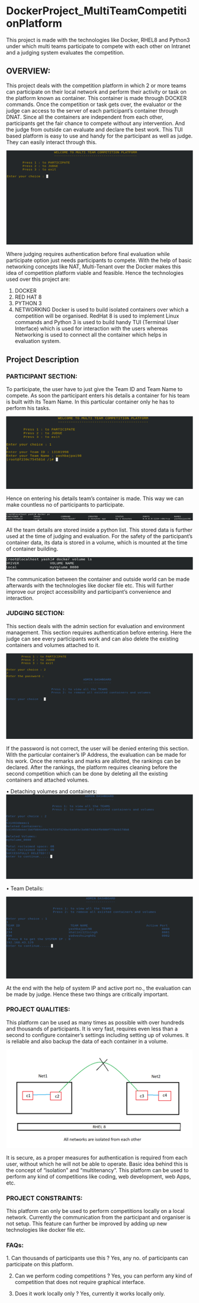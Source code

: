 # DockerProject_MultiTeamCompetitionPlatform
This project is made with the technologies like Docker, RHEL8 and Python3 under which multi teams participate to compete with each other on Intranet and a judging system evaluates the competition.

<h2>OVERVIEW:</h2>
This project deals with the competition platform in which 2 or more teams can participate on their local network and perform their activity or task on the platform known as container. This container is made through DOCKER commands. Once the competition or task gets over, the evaluator or the judge can access to the server of each participant’s container through DNAT.  Since all the containers are independent from each other, participants get the fair chance to compete without any intervention. And the judge from outside can evaluate and declare the best work.
This TUI based platform is easy to use and handy for the participant as well as judge. They can easily interact through this. 

![Paticipation](https://raw.githubusercontent.com/yashbajpai98/DockerProject_MultiTeamCompetitionPlatform/master/docker%20images/Capture.PNG)

Where judging requires authentication before final evaluation while participate option just needs participants to compete.
With the help of basic networking concepts like NAT, Multi-Tenant over the Docker makes this idea of competition platform viable and feasible. Hence the technologies used over this project are:
1.	DOCKER
2.	RED HAT 8
3.	PYTHON 3
4.	NETWORKING
Docker is used to build isolated containers over which a competition will be organised. RedHat 8 is used to implement Linux commands and Python 3 is used to build handy TUI (Terminal User Interface) which is used for interaction with the users whereas Networking is used to connect all the container which helps in evaluation system.


<h2> Project Description</h2>
<h3>PARTICIPANT SECTION:</h3>
To participate, the user have to just give the Team ID and Team Name to compete. As soon the participant enters his details a container for his team is built with its Team Name. In this particular container only he has to perform his tasks.

![alt img ="2"](https://raw.githubusercontent.com/yashbajpai98/DockerProject_MultiTeamCompetitionPlatform/master/docker%20images/Capture1.PNG)

Hence on entering his details team’s container is made. This way we can make countless no of participants to participate.
 
![alt img ="3"](https://raw.githubusercontent.com/yashbajpai98/DockerProject_MultiTeamCompetitionPlatform/master/docker%20images/Capture2.PNG)

All the team details are stored inside a python list. This stored data is further used at the time of judging and evaluation. For the safety of the participant’s container data, its data is stored in a volume, which is mounted at the time of container building.
 
![alt img ="4"](https://raw.githubusercontent.com/yashbajpai98/DockerProject_MultiTeamCompetitionPlatform/master/docker%20images/Capture3.PNG)

The communication between the container and outside world can be made afterwards with the technologies like docker file etc. This will further improve our project accessibility and participant’s convenience and interaction.

<h3>JUDGING SECTION:</h3>
This section deals with the admin section for evaluation and environment management. This section requires authentication before entering. Here the judge can see every participants work and can also delete the existing containers and volumes attached to it.

![alt img="5"](https://raw.githubusercontent.com/yashbajpai98/DockerProject_MultiTeamCompetitionPlatform/master/docker%20images/Capture4.PNG)
 
If the password is not correct, the user will be denied entering this section. With the particular container’s IP Address, the evaluation can be made for his work. Once the remarks and marks are allotted, the rankings can be declared.
After the rankings, the platform requires cleaning before the second competition which can be done by deleting all the existing containers and attached volumes.

•	Detaching volumes and containers:
![alt img="6"](https://raw.githubusercontent.com/yashbajpai98/DockerProject_MultiTeamCompetitionPlatform/master/docker%20images/Capture5.PNG)
 
•	Team Details:

![alt img ="8"](https://raw.githubusercontent.com/yashbajpai98/DockerProject_MultiTeamCompetitionPlatform/master/docker%20images/Capture7.PNG)
 
At the end with the help of system IP and active port no., the evaluation can be made by judge. Hence these two things are critically important.


<h3>PROJECT QUALITIES:</h3>
This platform can be used as many times as possible with over hundreds and thousands of participants.
It is very fast, requires even less than a second to configure container’s settings including setting up of volumes.
It is reliable and also backup the data of each container in a volume.

![alt img="17"](https://raw.githubusercontent.com/yashbajpai98/DockerProject_MultiTeamCompetitionPlatform/master/docker%20images/Capture6.PNG)

It is secure, as a proper measures for authentication is required from each user, without which he will not be able to operate.
Basic idea behind this is the concept of “isolation” and “multitenancy”.
This platform can be used to perform any kind of competitions like coding, web development, web Apps, etc. 
 
<h3>PROJECT CONSTRAINTS:</h3>
This platform can only be used to perform competitions locally on a local network. Currently the communication from the participant and organiser is not setup. This feature can further be improved by adding up new technologies like docker file etc.

<h3>FAQs:</h3>
1.	Can thousands of participants use this ?
Yes, any no. of participants can participate on this platform.

2.	Can we perform coding competitions ?
Yes, you can perform any kind of competition that does not require graphical interface.

3.	Does it work locally only ?
Yes, currently it works locally only.
